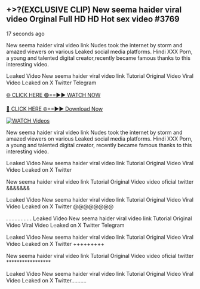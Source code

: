 ## +>?(EXCLUSIVE CLIP) New seema haider viral video Orginal Full HD HD Hot sex video #3769

17 seconds ago

New seema haider viral video link Nudes took the internet by storm and amazed viewers on various Leaked social media platforms. Hindi XXX Porn, a young and talented digital creator,recently became famous thanks to this interesting video.

L𝚎aked Video New seema haider viral video link Tutorial Original Video Viral Video L𝚎aked on X Twitter Telegram

[🌐 CLICK HERE 🟢==►► WATCH NOW](https://dekho-ki-hoy-07-2k25.blogspot.com/2025/01/viral-tv.html)

[🔴 CLICK HERE 🌐==►► Download Now](https://dekho-ki-hoy-07-2k25.blogspot.com/2025/01/viral-tv.html)

[![WATCH Videos](https://i.imgur.com/KtWmlQT.gif)](https://dekho-ki-hoy-07-2k25.blogspot.com/2025/01/viral-tv.html)

New seema haider viral video link Nudes took the internet by storm and amazed viewers on various Leaked social media platforms. Hindi XXX Porn, a young and talented digital creator, recently became famous thanks to this interesting video.

L𝚎aked Video New seema haider viral video link Tutorial Original Video Viral Video L𝚎aked on X Twitter

New seema haider viral video link Tutorial Original Video video oficial twitter &&&&&&&

L𝚎aked Video New seema haider viral video link Tutorial Original Video Viral Video L𝚎aked on X Twitter @@@@@@@@

. . . . . . . . . L𝚎aked Video New seema haider viral video link Tutorial Original Video Viral Video L𝚎aked on X Twitter Telegram

L𝚎aked Video New seema haider viral video link Tutorial Original Video Viral Video L𝚎aked on X Twitter +++++++++

New seema haider viral video link Tutorial Original Video video oficial twitter *****************

L𝚎aked Video New seema haider viral video link Tutorial Original Video Viral Video L𝚎aked on X Twitter..........